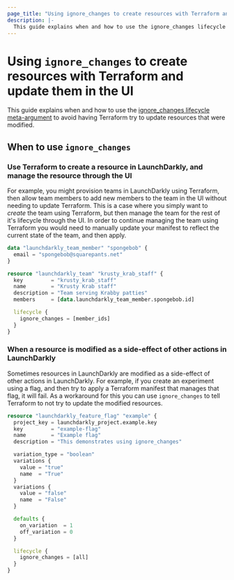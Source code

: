 ```yaml
---
page_title: "Using ignore_changes to create resources with Terraform and update them in the UI"
description: |-
  This guide explains when and how to use the ignore_changes lifecycle meta-argument to avoid having Terraform try to update resources that were modified.
---
```


# Using `ignore_changes` to create resources with Terraform and update them in the UI

This guide explains when and how to use the [ignore_changes lifecycle meta-argument](https://www.terraform.io/language/meta-arguments/lifecycle#ignore_changes) to avoid having Terraform try to update resources that were modified.

## When to use `ignore_changes`

### Use Terraform to create a resource in LaunchDarkly, and manage the resource through the UI

For example, you might provision teams in LaunchDarkly using Terraform, then allow team members to add new members to the team in the UI without needing to update Terraform. This is a case where you simply want to _create_ the team using Terraform, but then manage the team for the rest of it's lifecycle through the UI. In order to continue managing the team using Terraform you would need to manually update your manifest to reflect the current state of the team, and then apply.

```terraform
data "launchdarkly_team_member" "spongebob" {
  email = "spongebob@squarepants.net"
}

resource "launchdarkly_team" "krusty_krab_staff" {
  key         = "krusty_krab_staff"
  name        = "Krusty Krab staff"
  description = "Team serving Krabby patties"
  members     = [data.launchdarkly_team_member.spongebob.id]

  lifecycle {
    ignore_changes = [member_ids]
  }
}
```

### When a resource is modified as a side-effect of other actions in LaunchDarkly

Sometimes resources in LaunchDarkly are modified as a side-effect of other actions in LaunchDarkly. For example, if you create an experiment using a flag, and then try to apply a Terraform manifest that manages that flag, it will fail. As a workaround for this you can use `ignore_changes` to tell Terraform to not try to update the modified resources.

```terraform
resource "launchdarkly_feature_flag" "example" {
  project_key = launchdarkly_project.example.key
  key         = "example-flag"
  name        = "Example flag"
  description = "This demonstrates using ignore_changes"

  variation_type = "boolean"
  variations {
    value = "true"
    name  = "True"
  }
  variations {
    value = "false"
    name  = "False"
  }

  defaults {
    on_variation  = 1
    off_variation = 0
  }

  lifecycle {
    ignore_changes = [all]
  }
}
```
